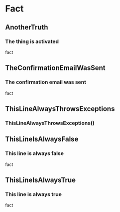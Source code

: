 # Fact


## AnotherTruth
### The thing is activated
fact


## TheConfirmationEmailWasSent
### The confirmation email was sent
fact


## ThisLineAlwaysThrowsExceptions
### ThisLineAlwaysThrowsExceptions()


## ThisLineIsAlwaysFalse
### This line is always false
fact


## ThisLineIsAlwaysTrue
### This line is always true
fact


